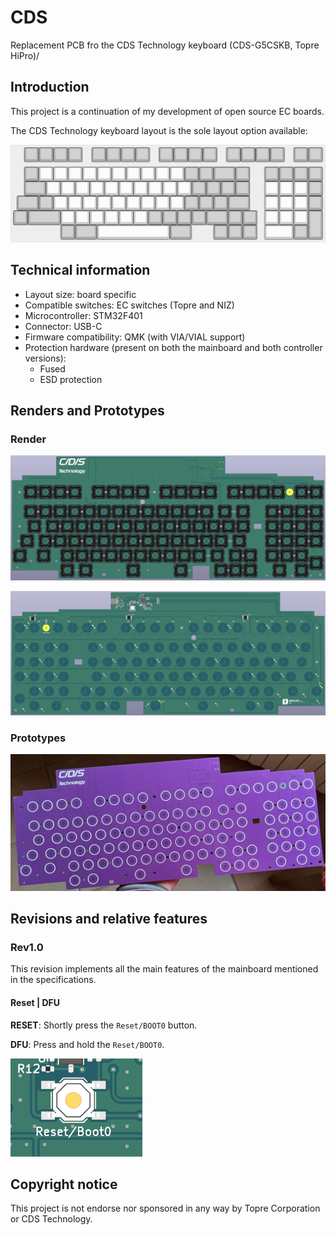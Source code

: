 # CDS

Replacement PCB fro the CDS Technology keyboard  (CDS-G5CSKB, Topre HiPro)/

## Introduction

This project is a continuation of my development of open source EC boards.

The CDS Technology keyboard layout is the sole layout option available:

![Layout option](/Assets/Layout_option.png)

## Technical information

- Layout size: board specific
- Compatible switches: EC switches (Topre and NIZ)
- Microcontroller: STM32F401
- Connector: USB-C
- Firmware compatibility: QMK (with VIA/VIAL support)
- Protection hardware (present on both the mainboard and both controller versions):
  - Fused
  - ESD protection

## Renders and Prototypes

### Render

![PCB Front Render](/Assets/PCB_render_front.png)

![PCB Back Render](/Assets/PCB_render_back.png)

### Prototypes

![PCB Front](/Assets/PCB_front.png)

## Revisions and relative features

### Rev1.0

This revision implements all the main features of the mainboard mentioned in the specifications.

#### Reset | DFU

**RESET**: Shortly press the `Reset/BOOT0` button.

**DFU**: Press and hold the `Reset/BOOT0`.

![Boot0 pins](/Assets/reset_boot0_button.png)

## Copyright notice

This project is not endorse nor sponsored in any way by Topre Corporation or CDS Technology.
